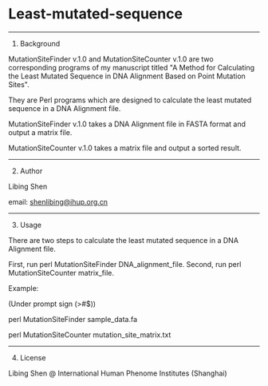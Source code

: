# Least-mutated-sequence

-------------
1. Background

MutationSiteFinder v.1.0 and MutationSiteCounter v.1.0 are two corresponding programs of my manuscript titled "A Method for Calculating the Least Mutated Sequence in DNA Alignment Based on Point Mutation Sites".

They are Perl programs which are designed to calculate the least mutated sequence in a DNA Alignment file.

MutationSiteFinder v.1.0 takes a DNA Alignment file in FASTA format and output a matrix file.

MutationSiteCounter v.1.0 takes a matrix file and output a sorted result.

-------------
2. Author

Libing Shen 

email: shenlibing@ihup.org.cn

-------------
3. Usage

There are two steps to calculate the least mutated sequence in a DNA Alignment file.

First, run perl MutationSiteFinder DNA_alignment_file.
Second, run perl MutationSiteCounter matrix_file.

Example: 

(Under prompt sign (>#$))

perl MutationSiteFinder sample_data.fa

perl MutationSiteCounter mutation_site_matrix.txt


-------------
4. License

Libing Shen @ International Human Phenome Institutes (Shanghai)
